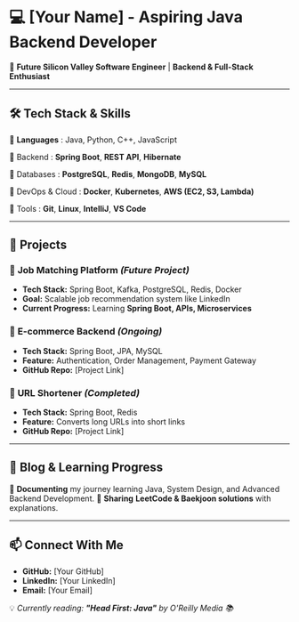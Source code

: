 # 💻 **[Your Name] - Aspiring Java Backend Developer**

🚀 **Future Silicon Valley Software Engineer** | **Backend & Full-Stack Enthusiast**

---

## 🛠 **Tech Stack & Skills**

🔹 **Languages** : Java, Python, C++, JavaScript

🔹 Backend : **Spring Boot**, **REST API**, **Hibernate**

🔹 Databases : **PostgreSQL**, **Redis**, **MongoDB**, **MySQL**

🔹 DevOps & Cloud : **Docker**, **Kubernetes**, **AWS (EC2, S3, Lambda)**

🔹 Tools : **Git**, **Linux**, **IntelliJ**, **VS Code**

---

## 📌 **Projects**

### 🔹 **Job Matching Platform** *(Future Project)*
- **Tech Stack:** Spring Boot, Kafka, PostgreSQL, Redis, Docker
- **Goal:** Scalable job recommendation system like LinkedIn
- **Current Progress:** Learning **Spring Boot, APIs, Microservices**

### 🔹 **E-commerce Backend** *(Ongoing)*
- **Tech Stack:** Spring Boot, JPA, MySQL
- **Feature:** Authentication, Order Management, Payment Gateway
- **GitHub Repo:** [Project Link]

### 🔹 **URL Shortener** *(Completed)*
- **Tech Stack:** Spring Boot, Redis
- **Feature:** Converts long URLs into short links
- **GitHub Repo:** [Project Link]

---

## 📖 **Blog & Learning Progress**
📌 **Documenting** my journey learning Java, System Design, and Advanced Backend Development.
📌 **Sharing** **LeetCode & Baekjoon solutions** with explanations.

---

## 📫 **Connect With Me**
- **GitHub:** [Your GitHub]
- **LinkedIn:** [Your LinkedIn]
- **Email:** [Your Email]

💡 *Currently reading: **"Head First: Java"** by O'Reilly Media 📚*

